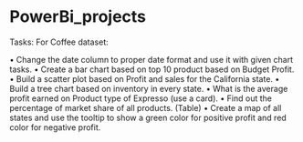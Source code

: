 # PowerBi_projects

Tasks: For Coffee dataset:

• Change the date column to proper date format and use it with given chart tasks.
• Create a bar chart based on top 10 product based on Budget Profit.
• Build a scatter plot based on Profit and sales for the California state.
• Build a tree chart based on inventory in every state.
• What is the average profit earned on Product type of Expresso (use a card).
• Find out the percentage of market share of all products. (Table)
• Create a map of all states and use the tooltip to show a green color for positive profit 
and red color for negative profit.
